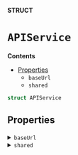 **STRUCT**

# `APIService`

**Contents**

- [Properties](#properties)
  - `baseUrl`
  - `shared`

```swift
struct APIService
```

## Properties
<details><summary markdown="span"><code>baseUrl</code></summary>

```swift
static let baseUrl = URL(string: NetworkingConstants.baseURL)!
```

</details>

<details><summary markdown="span"><code>shared</code></summary>

```swift
static var shared = GSAPIServices.init(baseUrl: baseUrl)
```

</details>
